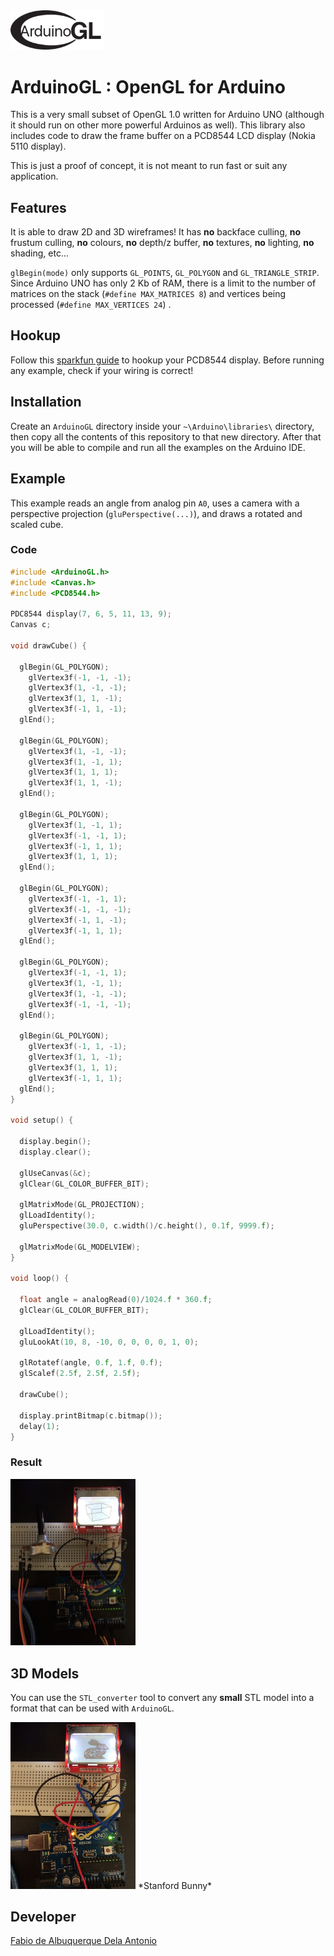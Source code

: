 
<img src="/arduinogl.png?raw=true" width="150">

# ArduinoGL : OpenGL for Arduino

This is a very small subset of OpenGL 1.0 written for Arduino UNO (although it should run on other more powerful Arduinos as well). This library also includes code to draw the frame buffer on a PCD8544 LCD display (Nokia 5110 display).

This is just a proof of concept, it is not meant to run fast or suit any application.

## Features

It is able to draw 2D and 3D wireframes! It has **no** backface culling, **no** frustum culling, **no** colours, **no** depth/z buffer, **no** textures, **no** lighting, **no** shading, etc...

`glBegin(mode)` only supports `GL_POINTS`, `GL_POLYGON` and `GL_TRIANGLE_STRIP`.
Since Arduino UNO has only 2 Kb of RAM, there is a limit to the number of matrices on the stack (`#define MAX_MATRICES 8`) and vertices being processed (`#define MAX_VERTICES 24`) .

## Hookup

Follow this [sparkfun guide](https://learn.sparkfun.com/tutorials/graphic-lcd-hookup-guide) to hookup your PCD8544 display. Before running any example, check if your wiring is correct!

## Installation

Create an `ArduinoGL` directory inside your `~\Arduino\libraries\` directory, then copy all the contents of this repository to that new directory. After that you will be able to compile and run all the examples on the Arduino IDE.

## Example

This example reads an angle from analog pin `A0`, uses a camera with a perspective projection (`gluPerspective(...)`), and draws a rotated and scaled cube.

### Code
```c
#include <ArduinoGL.h>
#include <Canvas.h>
#include <PCD8544.h>

PDC8544 display(7, 6, 5, 11, 13, 9);
Canvas c;

void drawCube() {                

  glBegin(GL_POLYGON);
    glVertex3f(-1, -1, -1);
    glVertex3f(1, -1, -1);
    glVertex3f(1, 1, -1);
    glVertex3f(-1, 1, -1);
  glEnd();

  glBegin(GL_POLYGON);
    glVertex3f(1, -1, -1);
    glVertex3f(1, -1, 1);
    glVertex3f(1, 1, 1);
    glVertex3f(1, 1, -1);
  glEnd();

  glBegin(GL_POLYGON);
    glVertex3f(1, -1, 1);
    glVertex3f(-1, -1, 1);
    glVertex3f(-1, 1, 1);
    glVertex3f(1, 1, 1);
  glEnd();

  glBegin(GL_POLYGON);
    glVertex3f(-1, -1, 1);
    glVertex3f(-1, -1, -1);
    glVertex3f(-1, 1, -1);
    glVertex3f(-1, 1, 1);
  glEnd();

  glBegin(GL_POLYGON);
    glVertex3f(-1, -1, 1);
    glVertex3f(1, -1, 1);
    glVertex3f(1, -1, -1);
    glVertex3f(-1, -1, -1);
  glEnd();

  glBegin(GL_POLYGON);
    glVertex3f(-1, 1, -1);
    glVertex3f(1, 1, -1);
    glVertex3f(1, 1, 1);
    glVertex3f(-1, 1, 1);
  glEnd();
}

void setup() {

  display.begin();
  display.clear();
  
  glUseCanvas(&c);
  glClear(GL_COLOR_BUFFER_BIT);
    
  glMatrixMode(GL_PROJECTION);
  glLoadIdentity();
  gluPerspective(30.0, c.width()/c.height(), 0.1f, 9999.f);
    
  glMatrixMode(GL_MODELVIEW);
}

void loop() {
  
  float angle = analogRead(0)/1024.f * 360.f;
  glClear(GL_COLOR_BUFFER_BIT); 
  
  glLoadIdentity();
  gluLookAt(10, 8, -10, 0, 0, 0, 0, 1, 0);
    
  glRotatef(angle, 0.f, 1.f, 0.f);
  glScalef(2.5f, 2.5f, 2.5f);
  
  drawCube();
  
  display.printBitmap(c.bitmap());
  delay(1);
}
```

### Result

<img src="/cube.jpg?raw=true" width="200">

## 3D Models

You can use the `STL_converter` tool to convert any **small** STL model into a format that can be used with `ArduinoGL`. 

<img src="/stanford_bunny.jpg?raw=true" width="200">
*Stanford Bunny*

## Developer
[Fabio de Albuquerque Dela Antonio](http://fabio914.blogspot.com)


